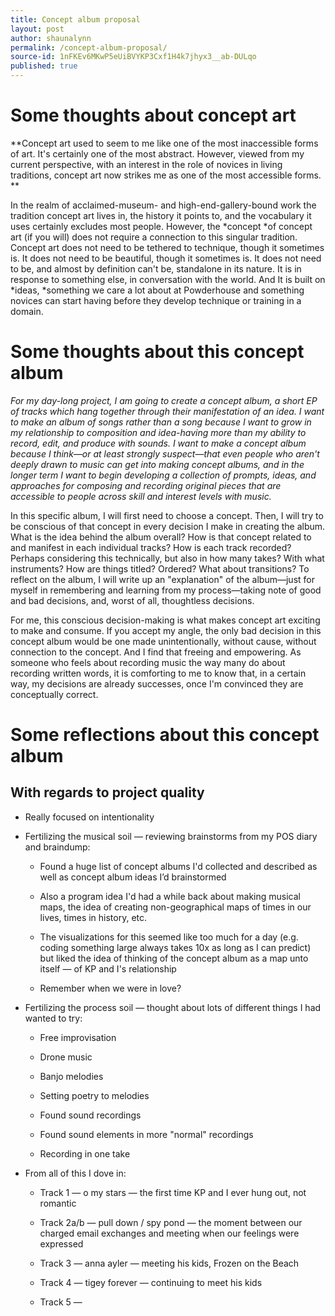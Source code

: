 ```yaml
---
title: Concept album proposal
layout: post
author: shaunalynn
permalink: /concept-album-proposal/
source-id: 1nFKEv6MKwP5eUiBVYKP3Cxf1H4k7jhyx3__ab-DULqo
published: true
---
```

# Some thoughts about concept art

**Concept art used to seem to me like one of the most inaccessible forms of art. It's certainly one of the most abstract. However, viewed from my current perspective, with an interest in the role of novices in living traditions, concept art now strikes me as one of the most accessible forms. **

In the realm of acclaimed-museum- and high-end-gallery-bound work the tradition concept art lives in, the history it points to, and the vocabulary it uses certainly excludes most people. However, the *concept *of concept art (if you will) does not require a connection to this singular tradition. Concept art does not need to be tethered to technique, though it sometimes is. It does not need to be beautiful, though it sometimes is. It does not need to be, and almost by definition can't be, standalone in its nature. It is in response to something else, in conversation with the world. And It is built on *ideas, *something we care a lot about at Powderhouse and something novices can start having before they develop technique or training in a domain.

# Some thoughts about this concept album

*For my day-long project, I am going to create a concept album, a short EP of tracks which hang together through their manifestation of an idea. I want to make an album of songs rather than a song because I want to grow in my relationship to composition and idea-having more than my ability to record, edit, and produce with sounds. I want to make a concept album because I think—or at least strongly suspect—that even people who aren't deeply drawn to music can get into making concept albums, and in the longer term I want to begin developing a collection of prompts, ideas, and approaches for composing and recording original pieces that are accessible to people across skill and interest levels with music.*

In this specific album, I will first need to choose a concept. Then, I will try to be conscious of that concept in every decision I make in creating the album. What is the idea behind the album overall? How is that concept related to and manifest in each individual tracks? How is each track recorded? Perhaps considering this technically, but also in how many takes? With what instruments? How are things titled? Ordered? What about transitions? To reflect on the album, I will write up an "explanation" of the album—just for myself in remembering and learning from my process—taking note of good and bad decisions, and, worst of all, thoughtless decisions.

For me, this conscious decision-making is what makes concept art exciting to make and consume. If you accept my angle, the only bad decision in this concept album would be one made unintentionally, without cause, without connection to the concept. And I find that freeing and empowering. As someone who feels about recording music the way many do about recording written words, it is comforting to me to know that, in a certain way, my decisions are already successes, once I'm convinced they are conceptually correct. 

# Some reflections about this concept album

## With regards to project quality

* Really focused on intentionality

* Fertilizing the musical soil — reviewing brainstorms from my POS diary and braindump:

    * Found a huge list of concept albums I'd collected and described as well as concept album ideas I’d brainstormed

    * Also a program idea I'd had a while back about making musical maps, the idea of creating non-geographical maps of times in our lives, times in history, etc. 

    * The visualizations for this seemed like too much for a day (e.g. coding something large always takes 10x as long as I can predict) but liked the idea of thinking of the concept album as a map unto itself — of KP and I's relationship

    * Remember when we were in love?

* Fertilizing the process soil — thought about lots of different things I had wanted to try:

    * Free improvisation

    * Drone music

    * Banjo melodies

    * Setting poetry to melodies

    * Found sound recordings

    * Found sound elements in more "normal" recordings

    * Recording in one take

* From all of this I dove in:

    * Track 1 — o my stars — the first time KP and I ever hung out, not romantic

    * Track 2a/b — pull down / spy pond — the moment between our charged email exchanges and meeting when our feelings were expressed

    * Track 3 — anna ayler — meeting his kids, Frozen on the Beach

    * Track 4 — tigey forever — continuing to meet his kids

    * Track 5 — 

